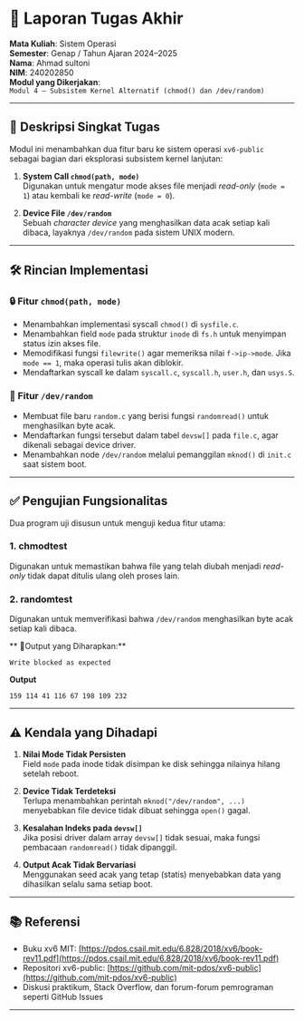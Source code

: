 # 📝 Laporan Tugas Akhir

**Mata Kuliah**: Sistem Operasi  
**Semester**: Genap / Tahun Ajaran 2024–2025  
**Nama**: Ahmad sultoni   
**NIM**: 240202850  
**Modul yang Dikerjakan**:  
`Modul 4 – Subsistem Kernel Alternatif (chmod() dan /dev/random)`

---

## 📌 Deskripsi Singkat Tugas

Modul ini menambahkan dua fitur baru ke sistem operasi `xv6-public` sebagai bagian dari eksplorasi subsistem kernel lanjutan:

1. **System Call `chmod(path, mode)`**  
   Digunakan untuk mengatur mode akses file menjadi *read-only* (`mode = 1`) atau kembali ke *read-write* (`mode = 0`).

2. **Device File `/dev/random`**  
   Sebuah *character device* yang menghasilkan data acak setiap kali dibaca, layaknya `/dev/random` pada sistem UNIX modern.

---

## 🛠️ Rincian Implementasi

### 🔒 Fitur `chmod(path, mode)`

- Menambahkan implementasi syscall `chmod()` di `sysfile.c`.
- Menambahkan field `mode` pada struktur `inode` di `fs.h` untuk menyimpan status izin akses file.
- Memodifikasi fungsi `filewrite()` agar memeriksa nilai `f->ip->mode`. Jika `mode == 1`, maka operasi tulis akan diblokir.
- Mendaftarkan syscall ke dalam `syscall.c`, `syscall.h`, `user.h`, dan `usys.S`.

### 🔄 Fitur `/dev/random`

- Membuat file baru `random.c` yang berisi fungsi `randomread()` untuk menghasilkan byte acak.
- Mendaftarkan fungsi tersebut dalam tabel `devsw[]` pada `file.c`, agar dikenali sebagai device driver.
- Menambahkan node `/dev/random` melalui pemanggilan `mknod()` di `init.c` saat sistem boot.

---

## ✅ Pengujian Fungsionalitas

Dua program uji disusun untuk menguji kedua fitur utama:

### **1. chmodtest**  
Digunakan untuk memastikan bahwa file yang telah diubah menjadi *read-only* tidak dapat ditulis ulang oleh proses lain.
### **2. randomtest**  
Digunakan untuk memverifikasi bahwa `/dev/random` menghasilkan byte acak setiap kali dibaca.

** 📍Output yang Diharapkan:**

```
Write blocked as expected
```

**Output**
```
159 114 41 116 67 198 109 232
```


---

## ⚠️ Kendala yang Dihadapi

1. **Nilai Mode Tidak Persisten**  
   Field `mode` pada inode tidak disimpan ke disk sehingga nilainya hilang setelah reboot.

2. **Device Tidak Terdeteksi**  
   Terlupa menambahkan perintah `mknod("/dev/random", ...)` menyebabkan file device tidak dibuat sehingga `open()` gagal.

3. **Kesalahan Indeks pada `devsw[]`**  
   Jika posisi driver dalam array `devsw[]` tidak sesuai, maka fungsi pembacaan `randomread()` tidak dipanggil.

4. **Output Acak Tidak Bervariasi**  
   Menggunakan seed acak yang tetap (statis) menyebabkan data yang dihasilkan selalu sama setiap boot.

---

## 📚 Referensi

- Buku xv6 MIT: [https://pdos.csail.mit.edu/6.828/2018/xv6/book-rev11.pdf](https://pdos.csail.mit.edu/6.828/2018/xv6/book-rev11.pdf)  
- Repositori xv6-public: [https://github.com/mit-pdos/xv6-public](https://github.com/mit-pdos/xv6-public)  
- Diskusi praktikum, Stack Overflow, dan forum-forum pemrograman seperti GitHub Issues

---

